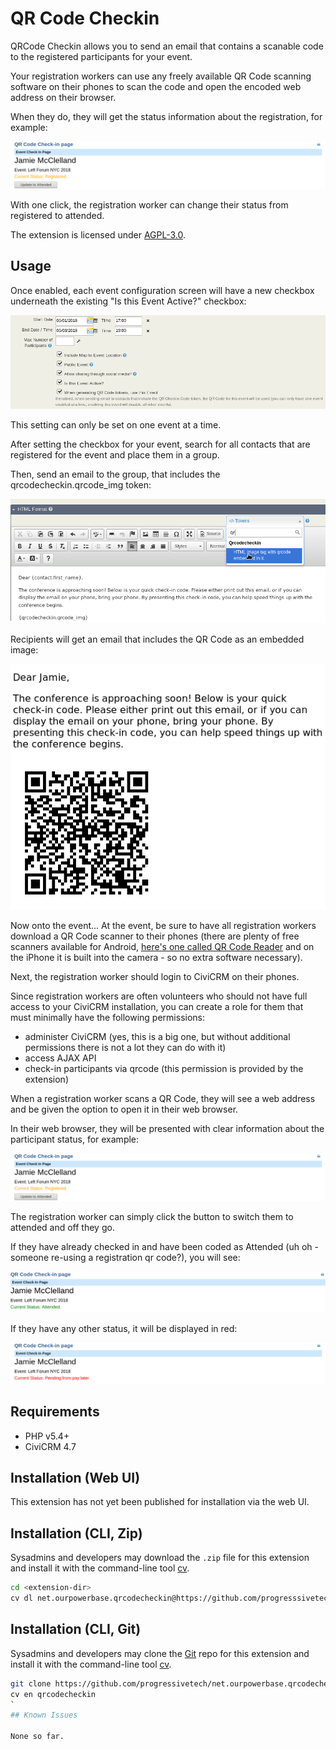 # QR Code Checkin

QRCode Checkin allows you to send an email that contains a scanable code to the registered participants for your event.

Your registration workers can use any freely available QR Code scanning software on their phones to scan the code and open the encoded web address on their browser.

When they do, they will get the status information about the registration, for example:


![Registered attendee with button to update status](/images/qrcode-checkin-registered.png)

With one click, the registration worker can change their status from registered to attended.

The extension is licensed under [AGPL-3.0](LICENSE.txt).

## Usage

Once enabled, each event configuration screen will have a new checkbox underneath the existing "Is this Event Active?" checkbox:

![Checkbox to enable QR Code checkin for this event](/images/qrcode-event-configuration.png)

This setting can only be set on one event at a time.

After setting the checkbox for your event, search for all contacts that are registered for the event and place them in a group.

Then, send an email to the group, that includes the qrcodecheckin.qrcode_img token:

![Same email that include QR Code checkin token](/images/qrcode-compose-email.png)

Recipients will get an email that includes the QR Code as an embedded image:

![User's view of the QR Code in their email](/images/qrcode-view-email.png)

Now onto the event... At the event, be sure to have all registration workers download a QR Code scanner to their phones (there are plenty of free scanners available for Android, [here's one called QR Code Reader](https://play.google.com/store/apps/details?id=me.scan.android.client&hl=en) and on the iPhone it is built into the camera - so no extra software necessary).

Next, the registration worker should login to CiviCRM on their phones.

Since registration workers are often volunteers who should not have full access to your CiviCRM installation, you can create a role for them that must minimally have the following permissions:

 * administer CiviCRM (yes, this is a big one, but without additional permissions there is not a lot they can do with it)
 * access AJAX API
 * check-in participants via qrcode (this permission is provided by the extension)

When a registration worker scans a QR Code, they will see a web address and be given the option to open it in their web browser.

In their web browser, they will be presented with clear information about the participant status, for example:

![Registrant status with button to updat](/images/qrcode-checkin-registered.png)

The registration worker can simply click the button to switch them to attended and off they go.

If they have already checked in and have been coded as Attended (uh oh - someone re-using a registration qr code?), you will see:

![Registrant status with button to updat](/images/qrcode-checkin-attended.png)

If they have any other status, it will be displayed in red:

![Registrant status with button to updat](/images/qrcode-checkin-pending.png)

## Requirements

* PHP v5.4+
* CiviCRM 4.7 

## Installation (Web UI)

This extension has not yet been published for installation via the web UI.

## Installation (CLI, Zip)

Sysadmins and developers may download the `.zip` file for this extension and
install it with the command-line tool [cv](https://github.com/civicrm/cv).

```bash
cd <extension-dir>
cv dl net.ourpowerbase.qrcodecheckin@https://github.com/progresssivetech/net.ourpowerbase.qrcodecheckin/archive/master.zip
```

## Installation (CLI, Git)

Sysadmins and developers may clone the [Git](https://en.wikipedia.org/wiki/Git) repo for this extension and
install it with the command-line tool [cv](https://github.com/civicrm/cv).

```bash
git clone https://github.com/progressivetech/net.ourpowerbase.qrcodecheckin.git
cv en qrcodecheckin
`
## Known Issues

None so far.


